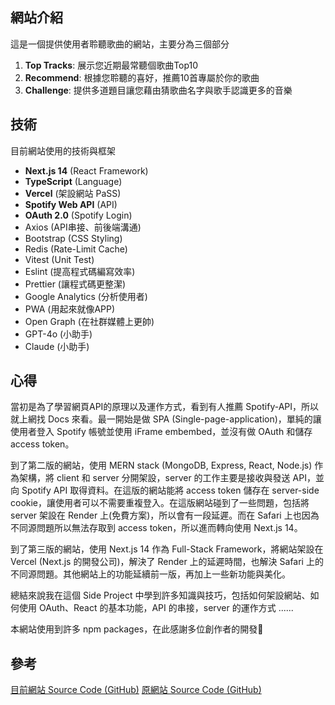 ## 網站介紹
這是一個提供使用者聆聽歌曲的網站，主要分為三個部分
1. **Top Tracks**: 展示您近期最常聽個歌曲Top10
2. **Recommend**: 根據您聆聽的喜好，推薦10首專屬於你的歌曲
3. **Challenge**: 提供多道題目讓您藉由猜歌曲名字與歌手認識更多的音樂


## 技術
目前網站使用的技術與框架
- **Next.js 14** (React Framework)
- **TypeScript** (Language)
- **Vercel** (架設網站 PaSS)
- **Spotify Web API** (API)
- **OAuth 2.0** (Spotify Login)
- Axios (API串接、前後端溝通)
- Bootstrap (CSS Styling)
- Redis (Rate-Limit Cache)
- Vitest (Unit Test)
- Eslint (提高程式碼編寫效率)
- Prettier (讓程式碼更整潔)
- Google Analytics (分析使用者)
- PWA (用起來就像APP)
- Open Graph (在社群媒體上更帥)
- GPT-4o (小助手)
- Claude (小助手)


## 心得
當初是為了學習網頁API的原理以及運作方式，看到有人推薦 Spotify-API，所以就上網找 Docs 來看。最一開始是做 SPA (Single-page-application)，單純的讓使用者登入 Spotify 帳號並使用 iFrame embembed，並沒有做 OAuth 和儲存 access token。

到了第二版的網站，使用 MERN stack (MongoDB, Express, React, Node.js) 作為架構，將 client 和 server 分開架設，server 的工作主要是接收與發送 API，並向 Spotify API 取得資料。在這版的網站能將 access token 儲存在 server-side cookie，讓使用者可以不需要重複登入。在這版網站碰到了一些問題，包括將 server 架設在 Render 上(免費方案)，所以會有一段延遲。而在 Safari 上也因為不同源問題所以無法存取到 access token，所以進而轉向使用 Next.js 14。

到了第三版的網站，使用 Next.js 14 作為 Full-Stack Framework，將網站架設在 Vercel (Next.js 的開發公司)，解決了 Render 上的延遲時間，也解決 Safari 上的不同源問題。其他網站上的功能延續前一版，再加上一些新功能與美化。

總結來說我在這個 Side Project 中學到許多知識與技巧，包括如何架設網站、如何使用 OAuth、React 的基本功能，API 的串接，server 的運作方式 ......

本網站使用到許多 npm packages，在此感謝多位創作者的開發🙏

## 參考
[目前網站 Source Code (GitHub)](https://github.com/lucas6028/daily-song)
[原網站 Source Code (GitHub)](https://github.com/lucas6028/daily-song-express)
